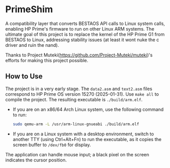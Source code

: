 # PrimeShim

A compatibility layer that converts BESTAOS API calls to Linux system calls, enabling HP Prime's firmware to run on other Linux ARM systems. The ultimate goal of this project is to replace the kernel of the HP Prime G1 from BESTAOS to Linux, addressing stability issues (at least it wont nuke the c driver and ruin the nand).

Thanks to Project Muteki(https://github.com/Project-Muteki/muteki)'s efforts for making this project possible.

## How to Use

The project is in a very early stage. The `data2.asm` and `text2.asm` files correspond to HP Prime OS version 15270 (2025-01-31). Use `make all` to compile the project. The resulting executable is `./build/arm.elf`.

- If you are on an x86/64 Arch Linux system, use the following command to run:
  ```bash
  sudo qemu-arm -L /usr/arm-linux-gnueabi ./build/arm.elf
  ```

- If you are on a Linux system with a desktop environment, switch to another TTY (using Ctrl+Alt+Fn) to run the executable, as it copies the screen buffer to `/dev/fb0` for display.

The application can handle mouse input; a black pixel on the screen indicates the cursor position.
